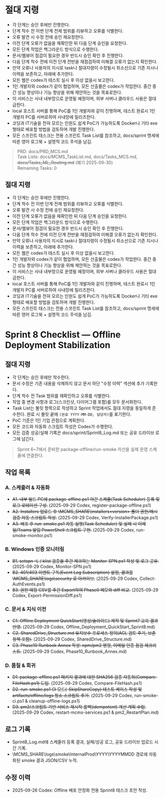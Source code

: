 # 절대 지령
- 각 단계는 승인 후에만 진행한다.
- 단계 착수 전 이번 단계 전체 범위를 리뷰하고 오류를 식별한다.
- 오류 발견 시 수정 전에 승인 재요청한다.
- 이전 단계 오류가 없음을 재확인한 뒤 다음 단계 승인을 요청한다.
- 모든 단계 작업은 백그라운드 방식으로 수행한다.
- 문서/웹뷰어 점검이 필요한 경우 반드시 승인 확인 후 진행한다.
- 다음 단계 착수 전에 이전 단계 전반을 재점검하여 미해결 오류가 없는지 확인한다.
- 만약 오류나 사용자의 지시로 task나 절대지령이 수정될시 취소선으로 기존 지시나 이력을 보존하고, 아래에 추가한다.
- 모든 웹은 codex가 테스트 실시 후 이상 없을시 보고한다.
- 1인 개발자와 codex가 같이 협업하며, 모든 산출물은 codex가 작업한다. 중간 중간 성능 향상이나 기능 향상을 위해 제안하는 것을 목표로한다.
- 이 서비스는 사내 내부망으로 운영될 예정이며, 외부 서버나 클라우드 사용은 절대 금한다.
- local 호스트 서버를 통해 PoC를 1인 개발자와 같이 진행하며, 테스트 완료시 1인 개발자 PC를 서버로하여 사내망에 릴리즈한다.
- 코딩과 IT기술을 전혀 모르는 인원도 쉽게 PoC가 가능하도록 Docker나 기타 exe 형태로 배포할 방법을 검토하며 개발 진행한다.
- 모든 스프린트 태스크는 전용 스프린트 Task List를 참조하고, docs/sprint 명세에 따른 영어 로그북 + 설명적 코드 주석을 남김.

> PRD: docs/PRD_MCS.md  
> Task Lists: docs/MCMS_TaskList.md, docs/Tasks_MCS.md, ~~docs/Tasks_ML_Routing.md~~ (폐기 2025-09-30)  
> Remaining Tasks: 0

## 절대 지령
- 각 단계는 승인 후에만 진행한다.
- 단계 착수 전 이번 단계 전체 범위를 리뷰하고 오류를 식별한다.
- 오류 발견 시 수정 전에 승인 재요청한다.
- 이전 단계 오류가 없음을 재확인한 뒤 다음 단계 승인을 요청한다.
- 모든 단계 작업은 백그라운드 방식으로 수행한다.
- 문서/웹뷰어 점검이 필요한 경우 반드시 승인 확인 후 진행한다.
- 다음 단계 착수 전에 이전 단계 전반을 재점검하여 미해결 오류가 없는지 확인한다.
- 만약 오류나 사용자의 지시로 task나 절대지령이 수정될시 취소선으로 기존 지시나 이력을 보존하고, 아래에 추가한다.
- 모든 웹은 codex가 테스트 실시 후 이상 없을시 보고한다.
- 1인 개발자와 codex가 같이 협업하며, 모든 산출물은 codex가 작업한다. 중간 중간 성능 향상이나 기능 향상을 위해 제안하는 것을 목표로한다.
- 이 서비스는 사내 내부망으로 운영될 예정이며, 외부 서버나 클라우드 사용은 절대 금한다.
- local 호스트 서버를 통해 PoC를 1인 개발자와 같이 진행하며, 테스트 완료시 1인 개발자 PC를 서버로하여 사내망에 릴리즈한다.
- 코딩과 IT기술을 전혀 모르는 인원도 쉽게 PoC가 가능하도록 Docker나 기타 exe 형태로 배포할 방법을 검토하며 개발 진행한다.
- 모든 스프린트 태스크는 전용 스프린트 Task List를 참조하고, docs/sprint 명세에 따른 영어 로그북 + 설명적 코드 주석을 남김.
# Sprint 8 Checklist — Offline Deployment Stabilization

## 절대 지령
- 각 단계는 승인 후에만 착수한다.
- 문서 수정은 기존 내용을 삭제하지 않고 문서 하단 "수정 이력" 섹션에 추가 기록한다.
- 단계 착수 전 Task 범위를 재확인하고 오류를 식별한다.
- 작업 중 변경 사항과 로그(스크린샷, 다이어그램 포함)를 모두 문서화한다.
- Task List는 불릿 항목으로 작성하고 Sprint 작업에서도 절대 지령을 동일하게 준수한다. 완료 시 불릿 끝에 `(완료 YYYY-MM-DD, 담당자)`를 표기한다.
- PoC 기준은 1인 기업 관점으로 계획한다.
- 모든 코드와 자동화 스크립트 작성은 Codex가 수행한다.
- 모든 검증 성공/실패 기록은 docs/sprint/Sprint8_Log.md 또는 공유 드라이브 로그에 남긴다.

> Sprint 6~7에서 준비한 package-offline/run-smoke 자산을 실제 운영 스케줄에 연결한다.

## 작업 목록
### A. 스케줄러 & 자동화
- ~~A1. 내부 빌드 PC에 package-offline.ps1 야간 스케줄(Task Scheduler) 등록 및 로그 로테이션 구성.~~ (2025-09-29 Codex, register-package-offline.ps1)
- ~~A2. Installers 업로드 후 \MCMS_SHARE\installers\<version> 폴더 권한/해시 검증 자동 스크립트 작성.~~ (2025-09-29 Codex, Verify-InstallerPackage.ps1)
- ~~A3. 배포 후 run-smoke.ps1 자동 실행(Task Scheduler) 및 실패 시 이메일/Teams 알림 PowerShell 스크립트 구현.~~ (2025-09-29 Codex, run-smoke-monitor.ps1)

### B. Windows 인증 모니터링
- ~~B1. setspn -L / klist 검증을 주간 체크하는 Monitor-SPN.ps1 작성 및 로그 공유.~~ (2025-09-29 Codex, Monitor-SPN.ps1)
- ~~B2. 401/403 이벤트 구독(Event Log Subscription) 설정, 결과를 \MCMS_SHARE\logs\security 로 아카이브.~~ (2025-09-29 Codex, Collect-AuthEvents.ps1)
- ~~B3. 권한 매핑 CSV를 주간 Export하여 Phase0 메모와 diff 비교.~~ (2025-09-29 Codex, Export-PermissionDiff.ps1)

### C. 문서 & 지식 이전
- ~~C1. Offline Deployment QuickStart(영상/슬라이드) 제작 및 Sprint7 교육 결과 반영.~~ (2025-09-29 Codex, Offline_Deployment_QuickStart_Sprint8.md)
- ~~C2. SharedDrive_Structure.md 유지보수 프로세스 정의(ACL 검토 주기, 보존 정책 포함).~~ (2025-09-29 Codex, SharedDrive_Structure.md)
- ~~C3. Phase10 Runbook Annex 작성: npm/pm2 명령, 이메일 인증 점검 체크리스트.~~ (2025-09-29 Codex, Phase10_Runbook_Annex.md)

### D. 품질 & 회귀
- ~~D1. package-offline.ps1 패키지 결과에 대한 SHA256 검증 자동화(Compare-FileHash.ps1) 도입.~~ (2025-09-29 Codex, Compare-FileHash.ps1)
- ~~D2. run-smoke.ps1 CI 모드(-SkipShareCopy) 테스트 케이스 작성 및 artifacts/offline/logs 청소 스크립트 추가.~~ (2025-09-29 Codex, run-smoke-ci.ps1 & cleanup-offline-logs.ps1)
- ~~D3. pm2/스크립트 기반 서비스 재시작·롤백(idempotent) 개선 계획 수립.~~ (2025-09-29 Codex, restart-mcms-services.ps1 & pm2_RestartPlan.md)

## 로그 기록
- Sprint8_Log.md에 스케줄러 등록 결과, 실패/성공 로그, 공유 드라이브 업로드 시간 기록.
- \\MCMS_SHARE\\logs\\smoke\\InternalProd\\YYYY\\YYYYMMDD 경로에 자동화된 smoke 결과 JSON/CSV 누적.

## 수정 이력
- 2025-09-26 Codex: Offline 배포 안정화 전용 Sprint8 태스크 초안 작성.

